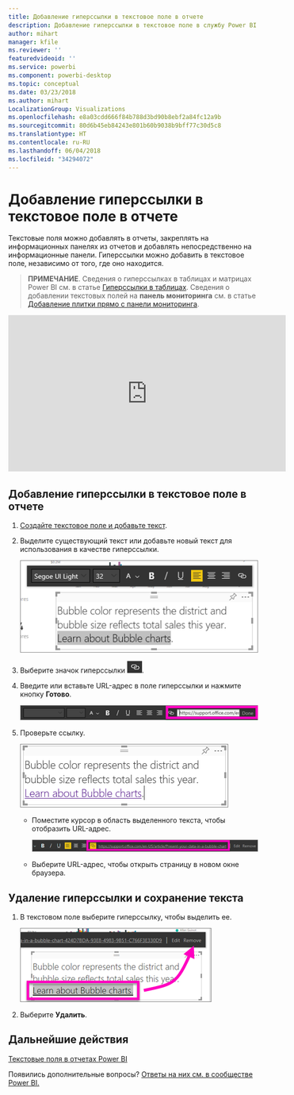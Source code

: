 ```yaml
---
title: Добавление гиперссылки в текстовое поле в отчете
description: Добавление гиперссылки в текстовое поле в службу Power BI и Power BI Desktop
author: mihart
manager: kfile
ms.reviewer: ''
featuredvideoid: ''
ms.service: powerbi
ms.component: powerbi-desktop
ms.topic: conceptual
ms.date: 03/23/2018
ms.author: mihart
LocalizationGroup: Visualizations
ms.openlocfilehash: e8a03cdd666f84b788d3bd90b8ebf2a84fc12a9b
ms.sourcegitcommit: 80d6b45eb84243e801b60b9038b9bff77c30d5c8
ms.translationtype: HT
ms.contentlocale: ru-RU
ms.lasthandoff: 06/04/2018
ms.locfileid: "34294072"
---
```

# <a name="add-a-hyperlink-to-a-text-box-in-a-report"></a>Добавление гиперссылки в текстовое поле в отчете
Текстовые поля можно добавлять в отчеты, закреплять на информационных панелях из отчетов и добавлять непосредственно на информационные панели. Гиперссылки можно добавить в текстовое поле, независимо от того, где оно находится.  

> **ПРИМЕЧАНИЕ**. Сведения о гиперссылках в таблицах и матрицах Power BI см. в статье [Гиперссылки в таблицах](power-bi-hyperlinks-in-tables.md). Сведения о добавлении текстовых полей на **панель мониторинга** см. в статье [Добавление плитки прямо с панели мониторинга](service-dashboard-add-widget.md). 
> 
> 

<iframe width="560" height="315" src="https://www.youtube.com/embed/_3q6VEBhGew#t=0m55s" frameborder="0" allowfullscreen></iframe>


## <a name="to-add-a-hyperlink-to-a-text-box-in-a-report"></a>Добавление гиперссылки в текстовое поле в отчете
1. [Создайте текстовое поле и добавьте текст](power-bi-reports-add-text-and-shapes.md). 
2. Выделите существующий текст или добавьте новый текст для использования в качестве гиперссылки.
   
   ![](media/service-add-hyperlink-to-text-box/power-bi-hyperlink-new.png)
3. Выберите значок гиперссылки ![](media/service-add-hyperlink-to-text-box/power-bi-hyperlink-icon.png).
4. Введите или вставьте URL-адрес в поле гиперссылки и нажмите кнопку **Готово**.
   
   ![](media/service-add-hyperlink-to-text-box/power-bi-add-link.png)
5. Проверьте ссылку.  
   
   ![](media/service-add-hyperlink-to-text-box/power-bi-test-link.png)
   
   * Поместите курсор в область выделенного текста, чтобы отобразить URL-адрес.  
     
      ![](media/service-add-hyperlink-to-text-box/power-bi-hyperlink-edit.png)
   * Выберите URL-адрес, чтобы открыть страницу в новом окне браузера.

## <a name="to-remove-the-hyperlink-but-leave-the-text"></a>Удаление гиперссылки и сохранение текста
1. В текстовом поле выберите гиперссылку, чтобы выделить ее.
   
     ![](media/service-add-hyperlink-to-text-box/power-bi-hyperlink-remove.png)
2. Выберите **Удалить**. 

## <a name="next-steps"></a>Дальнейшие действия
[Текстовые поля в отчетах Power BI](power-bi-reports-add-text-and-shapes.md)

Появились дополнительные вопросы? [Ответы на них см. в сообществе Power BI.](http://community.powerbi.com/)

